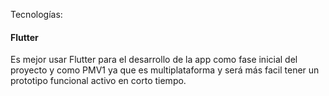Tecnologías:

#### Flutter
Es mejor usar Flutter para el desarrollo de la app como fase inicial del proyecto y como PMV1 ya que es multiplataforma y será más facil tener un prototipo funcional activo en corto tiempo.
